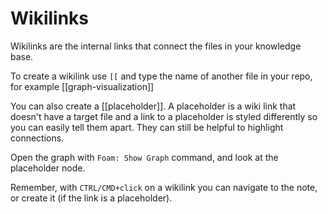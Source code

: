 # Wikilinks

Wikilinks are the internal links that connect the files in your knowledge base.

To create a wikilink use `[[` and type the name of another file in your repo, for example [[graph-visualization]]

You can also create a [[placeholder]].
A placeholder is a wiki link that doesn't have a target file and a link to a placeholder is styled differently so you can easily tell them apart.
They can still be helpful to highlight connections.

Open the graph with `Foam: Show Graph` command, and look at the placeholder node.

Remember, with `CTRL/CMD+click` on a wikilink you can navigate to the note, or create it (if the link is a placeholder).

